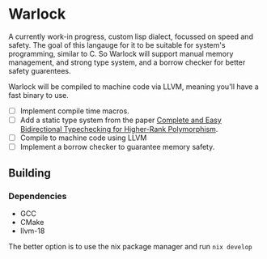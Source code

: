 # Warlock

A currently work-in progress, custom lisp dialect, focussed on speed and safety.
The goal of this langauge for it to be suitable for system's programming, similar to C. So Warlock will support manual memory management, and strong type system, and a borrow checker for better safety guarentees.

Warlock will be compiled to machine code via LLVM, meaning you'll have a fast binary to use.

- [ ] Implement compile time macros.
- [ ] Add a static type system from the paper [Complete and Easy Bidirectional Typechecking for Higher-Rank Polymorphism](https://arxiv.org/pdf/1306.6032).
- [ ] Compile to machine code using LLVM
- [ ] Implement a borrow checker to guarantee memory safety.

## Building

### Dependencies

- GCC
- CMake
- llvm-18

The better option is to use the nix package manager and run `nix develop`
